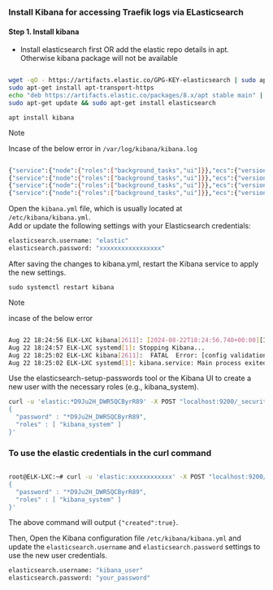 ### Install Kibana for accessing Traefik logs via ELasticsearch

#### Step 1. Install kibana

- Install elasticsearch first OR add the elastic repo details in apt. Otherwise kibana package will not be available

```bash

wget -qO - https://artifacts.elastic.co/GPG-KEY-elasticsearch | sudo apt-key add -
sudo apt-get install apt-transport-https
echo "deb https://artifacts.elastic.co/packages/8.x/apt stable main" | sudo tee -a /etc/apt/sources.list.d/elastic-8.x.list
sudo apt-get update && sudo apt-get install elasticsearch

```



`apt install kibana`


> [!NOTE]
> 
> Incase of the below error in `/var/log/kibana/kibana.log`


```bash

{"service":{"node":{"roles":["background_tasks","ui"]}},"ecs":{"version":"8.11.0"},"@timestamp":"2024-08-22T18:04:53.124+00:00","message":"Registering endpoint:user-artifact-packager task with timeout of [20m], interval of [60s] and policy update batch size of [25]","log":{"level":"INFO","logger":"plugins.securitySolution.endpoint:user-artifact-packager:1.0.0"},"process":{"pid":2271,"uptime":14.678670054},"trace":{"id":"408b729964903a9ccec452c8e52bb9f4"},"transaction":{"id":"0461c5647e25bb6b"}}
{"service":{"node":{"roles":["background_tasks","ui"]}},"ecs":{"version":"8.11.0"},"@timestamp":"2024-08-22T18:04:53.124+00:00","message":"Registering task [endpoint:complete-external-response-actions] with timeout of [5m] and run interval of [60s]","log":{"level":"INFO","logger":"plugins.securitySolution.endpoint:complete-external-response-actions"},"process":{"pid":2271,"uptime":14.679037549},"trace":{"id":"408b729964903a9ccec452c8e52bb9f4"},"transaction":{"id":"0461c5647e25bb6b"}}
{"service":{"node":{"roles":["background_tasks","ui"]}},"ecs":{"version":"8.11.0"},"@timestamp":"2024-08-22T18:04:54.505+00:00","message":"Unable to retrieve version information from Elasticsearch nodes. security_exception\n\tRoot causes:\n\t\tsecurity_exception: missing authentication credentials for REST request [/_nodes?filter_path=nodes.*.version%2Cnodes.*.http.publish_address%2Cnodes.*.ip]","log":{"level":"ERROR","logger":"elasticsearch-service"},"process":{"pid":2271,"uptime":16.059943807},"trace":{"id":"408b729964903a9ccec452c8e52bb9f4"},"transaction":{"id":"0461c5647e25bb6b"}}
{"service":{"node":{"roles":["background_tasks","ui"]}},"ecs":{"version":"8.11.0"},"@timestamp":"2024-08-22T18:04:55.201+00:00","message":"Browser executable: /usr/share/kibana/node_modules/@kbn/screenshotting-plugin/chromium/headless_shell-linux_x64/headless_shell","log":{"level":"INFO","logger":"plugins.screenshotting.chromium"},"process":{"pid":2271,"uptime":16.755999172},"trace":{"id":"408b729964903a9ccec452c8e52bb9f4"},"transaction":{"id":"0461c5647e25bb6b"}}

```


Open the `kibana.yml` file, which is usually located at `/etc/kibana/kibana.yml`.  
Add or update the following settings with your Elasticsearch credentials:  

```bash
elasticsearch.username: "elastic"
elasticsearch.password: "xxxxxxxxxxxxxxxxx"
```


After saving the changes to kibana.yml, restart the Kibana service to apply the new settings.  
 
`sudo systemctl restart kibana`




> [!NOTE]
> 
> incase of the below error


```bash

Aug 22 18:24:56 ELK-LXC kibana[2611]: [2024-08-22T18:24:56.740+00:00][INFO ][node] Kibana process configured with roles: [background_tasks, ui]
Aug 22 18:24:57 ELK-LXC systemd[1]: Stopping Kibana...
Aug 22 18:25:02 ELK-LXC kibana[2611]:  FATAL  Error: [config validation of [elasticsearch].username]: value of "elastic" is forbidden. This is a superuser>
Aug 22 18:25:02 ELK-LXC systemd[1]: kibana.service: Main process exited, code=exited, status=78/CONFIG

```

Use the elasticsearch-setup-passwords tool or the Kibana UI to create a new user with the necessary roles (e.g., kibana_system).  

```bash
curl -u 'elastic:*D9Ju2H_DWR5QCByrR89' -X POST "localhost:9200/_security/user/kibana_user" -H "Content-Type: application/json" -d'
{
  "password" : "*D9Ju2H_DWR5QCByrR89",
  "roles" : [ "kibana_system" ]
}'

```

### To use the elastic credentials in the curl command

```bash

root@ELK-LXC:~# curl -u 'elastic:xxxxxxxxxxxx' -X POST "localhost:9200/_security/user/kibana_user" -H "Content-Type: application/json" -d'
{
  "password" : "*D9Ju2H_DWR5QCByrR89",
  "roles" : [ "kibana_system" ]
}'

```

The above command will output `{"created":true}`.   

Then, Open the Kibana configuration file `/etc/kibana/kibana.yml` and update the ``elasticsearch.username`` and ``elasticsearch.password`` settings to use the new user credentials.

```bash
elasticsearch.username: "kibana_user"
elasticsearch.password: "your_password"

```
